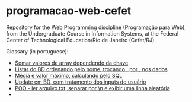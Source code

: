 # programacao-web-cefet

Repository for the Web Programming discipline (Programação para Web), from the Undergraduate Course in Information Systems, at the Federal Center of Technological Education/Rio de Janeiro (Cefet/RJ).

Glossary (in portuguese):

- [Somar valores de array dependendo da chave](/oldTests/2023-2-P1/01/soma.php)
- [Listar do BD ordenando pelo nome, trocando . por , nos dados](/oldTests/2023-2-P1/02/listagem.php)
- [Média e valor máximo, calculando pelo SQL](/oldTests/2023-2-P1/02/listagem.php)
- [Update em BD, com tratamento dos inputs do usuário](/oldTests/2023-2-P1/02/atualizar.php)
- [POO - ler arquivo.txt, separar por \n e exibir uma linha aleatória](/oldTests/2023-2-P1/03/LeitorFraseDoDiaEmArquivo.php)
- 